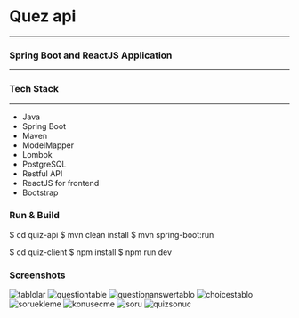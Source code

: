 # Quez api
___
### Spring Boot and ReactJS Application
---

### Tech Stack

---
- Java
- Spring Boot
- Maven
- ModelMapper
- Lombok
- PostgreSQL
- Restful API
- ReactJS for frontend
- Bootstrap

### Run & Build

$ cd quiz-api
$ mvn clean install
$ mvn spring-boot:run

$ cd quiz-client
$ npm install
$ npm run dev


### Screenshots
![tablolar](https://github.com/celilcanidiz/techcareer-assaignment/screenshots/tablolar.png)
![questiontable](https://github.com/celilcanidiz/techcareer-assaignment/screenshots/question_tablo.png)
![questionanswertablo](https://github.com/celilcanidiz/techcareer-assaignment/screenshots/question_answer_tablo.png)
![choicestablo](https://github.com/celilcanidiz/techcareer-assaignment/screenshots/choices_tablo.png)
![soruekleme](https://github.com/celilcanidiz/techcareer-assaignment/screenshots/soruekleme_ss.png)
![konusecme](https://github.com/celilcanidiz/techcareer-assaignment/screenshots/konusecme_ss.png)
![soru](https://github.com/celilcanidiz/techcareer-assaignment/screenshots/soru_ss.png)
![quizsonuc](https://github.com/celilcanidiz/techcareer-assaignment/screenshots/quizsonuc_ss.png)